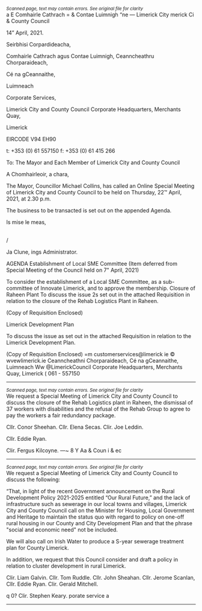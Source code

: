 *<small>Scanned page, text may contain errors. See original file for clarity</small>*  
a E Comhairle Cathrach
= & Contae Luimnigh
“ne — Limerick City
merick Ci
& County Council

14” April, 2021.

Seirbhisi Corpardideacha,

Comhairle Cathrach agus Contae Luimnigh,
Ceanncheathru Chorparaideach,

Cé na gCeannaithe,

Luimneach

Corporate Services,

Limerick City and County Council
Corporate Headquarters,
Merchants Quay,

Limerick

EIRCODE V94 EH90

t: +353 (0) 61 557150
f: +353 (0) 61 415 266

To: The Mayor and Each Member of Limerick City and County Council

A Chomhairleoir, a chara,

The Mayor, Councillor Michael Collins, has called an Online Special Meeting of Limerick City
and County Council to be held on Thursday, 22™ April, 2021, at 2.30 p.m.

The business to be transacted is set out on the appended Agenda.

Is mise le meas,

\
/

Ja Clune,
ings Administrator.

AGENDA
Establishment of Local SME Committee (Item deferred from Special Meeting of the
Council held on 7" April, 2021)

To consider the establishment of a Local SME Committee, as a sub-committee of
Innovate Limerick, and to approve the membership.
Closure of Raheen Plant
To discuss the issue 2s set out in the attached Requisition in relation to the closure of
the Rehab Logistics Plant in Raheen.

(Copy of Requisition Enclosed)

Limerick Development Plan

To discuss the issue as set out in the attached Requisition in relation to the Limerick
Development Plan.

(Copy of Requisition Enclosed)
=m customerservices@limerick ie
© wvewlimerick.ie
Ceanncheathni Chorparaideach, Cé na gCeannaithe, Luimneach Ww @LimerickCouncil
Corporate Headquarters, Merchants Quay, Limerick ( 061 - 557150

---
*<small>Scanned page, text may contain errors. See original file for clarity</small>*  
We request a Special Meeting of Limerick City and County Council to discuss the
closure of the Rehab Logistics plant in Raheen, the dismissal of 37 workers with
disabilities and the refusal of the Rehab Group to agree to pay the workers a fair
redundancy package.

Cllr. Conor Sheehan.
Cllr. Elena Secas.
Clir. Joe Leddin.

Cllr. Eddie Ryan.

Clir. Fergus Kilcoyne. —~
8 Y Aa & Coun i
& ec


---
*<small>Scanned page, text may contain errors. See original file for clarity</small>*  
We request a Special Meeting of Limerick City and County Council to discuss the following:

“That, in light of the recent Government announcement on the Rural Development Policy
2021-2025 entitled “Our Rural Future,” and the lack of infrastructure such as sewerage in our
local towns and villages, Limerick City and County Council call on the Minister for Housing,
Local Government and Heritage to maintain the status quo with regard to policy on one-off
rural housing in our County and City Development Plan and that the phrase "social and
economic need" not be included.

We will also call on Irish Water to produce a S-year sewerage treatment plan for County
Limerick.

In addition, we request that this Council consider and draft a policy in relation to cluster
development in rural Limerick.

Clir. Liam Galvin.
Cllr. Tom Ruddle.
Cllr. John Sheahan.
Cllr. Jerome Scanlan,
Cllr. Eddie Ryan.
Clir. Gerald Mitchell.

q 0?
Clir. Stephen Keary. porate service a


---
